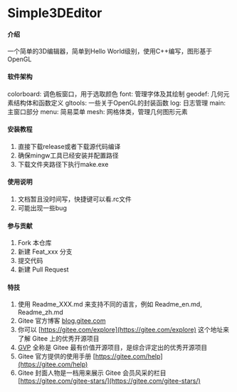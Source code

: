 # Simple3DEditor

#### 介绍
一个简单的3D编辑器，简单到Hello World级别，使用C++编写，图形基于OpenGL

#### 软件架构
colorboard: 调色板窗口，用于选取颜色
font: 管理字体及其绘制
geodef: 几何元素结构体和函数定义
gltools: 一些关于OpenGL的封装函数
log: 日志管理
main: 主窗口部分
menu: 简易菜单
mesh: 网格体类，管理几何图形元素

#### 安装教程

1.  直接下载release或者下载源代码编译
2.  确保mingw工具已经安装并配置路径
3.  下载文件夹路径下执行make.exe

#### 使用说明

1.  文档暂且没时间写，快捷键可以看.rc文件
2.  可能出现一些bug

#### 参与贡献

1.  Fork 本仓库
2.  新建 Feat_xxx 分支
3.  提交代码
4.  新建 Pull Request


#### 特技

1.  使用 Readme\_XXX.md 来支持不同的语言，例如 Readme\_en.md, Readme\_zh.md
2.  Gitee 官方博客 [blog.gitee.com](https://blog.gitee.com)
3.  你可以 [https://gitee.com/explore](https://gitee.com/explore) 这个地址来了解 Gitee 上的优秀开源项目
4.  [GVP](https://gitee.com/gvp) 全称是 Gitee 最有价值开源项目，是综合评定出的优秀开源项目
5.  Gitee 官方提供的使用手册 [https://gitee.com/help](https://gitee.com/help)
6.  Gitee 封面人物是一档用来展示 Gitee 会员风采的栏目 [https://gitee.com/gitee-stars/](https://gitee.com/gitee-stars/)
